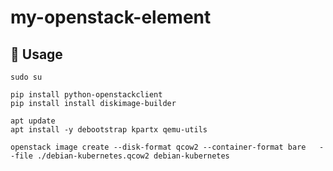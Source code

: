 # my-openstack-element


## 🚀 Usage


```
sudo su

pip install python-openstackclient
pip install install diskimage-builder

apt update
apt install -y debootstrap kpartx qemu-utils

openstack image create --disk-format qcow2 --container-format bare   --file ./debian-kubernetes.qcow2 debian-kubernetes
```
